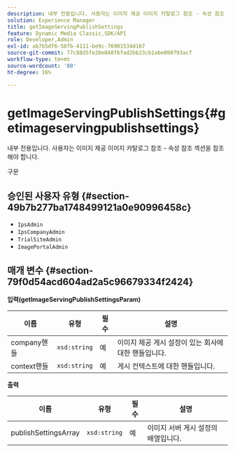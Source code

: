 ```yaml
---
description: 내부 전용입니다. 사용자는 이미지 제공 이미지 카탈로그 참조 - 속성 참조 섹션을 참조해야 합니다.
solution: Experience Manager
title: getImageServingPublishSettings
feature: Dynamic Media Classic,SDK/API
role: Developer,Admin
exl-id: ab7b5df6-58fb-4111-be9c-76901534d167
source-git-commit: 77c88d5fe20e048f6fad2bb23cb1abe090793acf
workflow-type: tm+mt
source-wordcount: '80'
ht-degree: 16%

---
```


# getImageServingPublishSettings{#getimageservingpublishsettings}

내부 전용입니다. 사용자는 이미지 제공 이미지 카탈로그 참조 - 속성 참조 섹션을 참조해야 합니다.

구문

## 승인된 사용자 유형 {#section-49b7b277ba1748499121a0e90996458c}

* `IpsAdmin`
* `IpsCompanyAdmin`
* `TrialSiteAdmin`
* `ImagePortalAdmin`

## 매개 변수 {#section-79f0d54acd604ad2a5c96679334f2424}

**입력(getImageServingPublishSettingsParam)**

| 이름 | 유형 | 필수 | 설명 |
|---|---|---|---|
| company핸들 | `xsd:string` | 예 | 이미지 제공 게시 설정이 있는 회사에 대한 핸들입니다. |
| context핸들 | `xsd:string` | 예 | 게시 컨텍스트에 대한 핸들입니다. |

**출력**

| 이름 | 유형 | 필수 | 설명 |
|---|---|---|---|
| publishSettingsArray | `xsd:string` | 예 | 이미지 서버 게시 설정의 배열입니다. |
